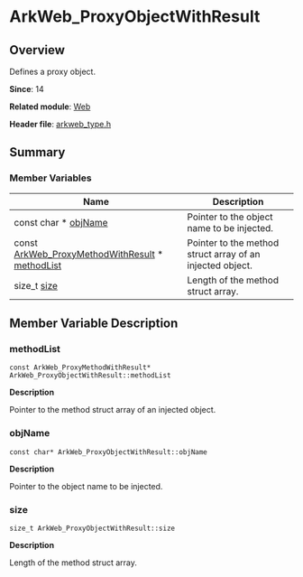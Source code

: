 # ArkWeb_ProxyObjectWithResult


## Overview

Defines a proxy object.

**Since**: 14

**Related module**: [Web](_web.md)

**Header file**: [arkweb_type.h](arkweb__type_8h.md)

## Summary


### Member Variables

| Name| Description| 
| -------- | -------- |
| const char \* [objName](#objname) | Pointer to the object name to be injected. | 
| const [ArkWeb_ProxyMethodWithResult](_ark_web___proxy_method_with_result.md) \* [methodList](#methodlist) | Pointer to the method struct array of an injected object. | 
| size_t [size](#size) | Length of the method struct array. | 


## Member Variable Description


### methodList

```
const ArkWeb_ProxyMethodWithResult* ArkWeb_ProxyObjectWithResult::methodList
```
**Description**

Pointer to the method struct array of an injected object.


### objName

```
const char* ArkWeb_ProxyObjectWithResult::objName
```
**Description**

Pointer to the object name to be injected.


### size

```
size_t ArkWeb_ProxyObjectWithResult::size
```
**Description**

Length of the method struct array.

